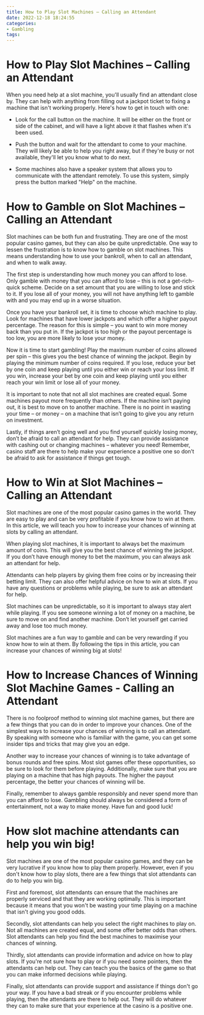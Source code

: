 ```yaml
---
title: How to Play Slot Machines – Calling an Attendant
date: 2022-12-18 18:24:55
categories:
- Gambling
tags:
---
```



#  How to Play Slot Machines – Calling an Attendant

When you need help at a slot machine, you'll usually find an attendant close by. They can help with anything from filling out a jackpot ticket to fixing a machine that isn't working properly. Here's how to get in touch with one:

- Look for the call button on the machine. It will be either on the front or side of the cabinet, and will have a light above it that flashes when it's been used.

- Push the button and wait for the attendant to come to your machine. They will likely be able to help you right away, but if they're busy or not available, they'll let you know what to do next.

- Some machines also have a speaker system that allows you to communicate with the attendant remotely. To use this system, simply press the button marked "Help" on the machine.

#  How to Gamble on Slot Machines – Calling an Attendant

Slot machines can be both fun and frustrating. They are one of the most popular casino games, but they can also be quite unpredictable. One way to lessen the frustration is to know how to gamble on slot machines. This means understanding how to use your bankroll, when to call an attendant, and when to walk away.

The first step is understanding how much money you can afford to lose. Only gamble with money that you can afford to lose – this is not a get-rich-quick scheme. Decide on a set amount that you are willing to lose and stick to it. If you lose all of your money, you will not have anything left to gamble with and you may end up in a worse situation.

Once you have your bankroll set, it is time to choose which machine to play. Look for machines that have lower jackpots and which offer a higher payout percentage. The reason for this is simple – you want to win more money back than you put in. If the jackpot is too high or the payout percentage is too low, you are more likely to lose your money.

Now it is time to start gambling! Play the maximum number of coins allowed per spin – this gives you the best chance of winning the jackpot. Begin by playing the minimum number of coins required. If you lose, reduce your bet by one coin and keep playing until you either win or reach your loss limit. If you win, increase your bet by one coin and keep playing until you either reach your win limit or lose all of your money.

It is important to note that not all slot machines are created equal. Some machines payout more frequently than others. If the machine isn’t paying out, it is best to move on to another machine. There is no point in wasting your time – or money – on a machine that isn’t going to give you any return on investment.

Lastly, if things aren’t going well and you find yourself quickly losing money, don’t be afraid to call an attendant for help. They can provide assistance with cashing out or changing machines – whatever you need! Remember, casino staff are there to help make your experience a positive one so don’t be afraid to ask for assistance if things get tough.

#  How to Win at Slot Machines – Calling an Attendant

Slot machines are one of the most popular casino games in the world. They are easy to play and can be very profitable if you know how to win at them. In this article, we will teach you how to increase your chances of winning at slots by calling an attendant.

When playing slot machines, it is important to always bet the maximum amount of coins. This will give you the best chance of winning the jackpot. If you don’t have enough money to bet the maximum, you can always ask an attendant for help.

Attendants can help players by giving them free coins or by increasing their betting limit. They can also offer helpful advice on how to win at slots. If you have any questions or problems while playing, be sure to ask an attendant for help.

Slot machines can be unpredictable, so it is important to always stay alert while playing. If you see someone winning a lot of money on a machine, be sure to move on and find another machine. Don’t let yourself get carried away and lose too much money.

Slot machines are a fun way to gamble and can be very rewarding if you know how to win at them. By following the tips in this article, you can increase your chances of winning big at slots!

#  How to Increase Chances of Winning Slot Machine Games - Calling an Attendant 

There is no foolproof method to winning slot machine games, but there are a few things that you can do in order to improve your chances. One of the simplest ways to increase your chances of winning is to call an attendant. By speaking with someone who is familiar with the game, you can get some insider tips and tricks that may give you an edge.

Another way to increase your chances of winning is to take advantage of bonus rounds and free spins. Most slot games offer these opportunities, so be sure to look for them before playing. Additionally, make sure that you are playing on a machine that has high payouts. The higher the payout percentage, the better your chances of winning will be.

Finally, remember to always gamble responsibly and never spend more than you can afford to lose. Gambling should always be considered a form of entertainment, not a way to make money. Have fun and good luck!

#  How slot machine attendants can help you win big!

Slot machines are one of the most popular casino games, and they can be very lucrative if you know how to play them properly. However, even if you don't know how to play slots, there are a few things that slot attendants can do to help you win big.

First and foremost, slot attendants can ensure that the machines are properly serviced and that they are working optimally. This is important because it means that you won't be wasting your time playing on a machine that isn't giving you good odds.

Secondly, slot attendants can help you select the right machines to play on. Not all machines are created equal, and some offer better odds than others. Slot attendants can help you find the best machines to maximise your chances of winning.

Thirdly, slot attendants can provide information and advice on how to play slots. If you're not sure how to play or if you need some pointers, then the attendants can help out. They can teach you the basics of the game so that you can make informed decisions while playing.

Finally, slot attendants can provide support and assistance if things don't go your way. If you have a bad streak or if you encounter problems while playing, then the attendants are there to help out. They will do whatever they can to make sure that your experience at the casino is a positive one.